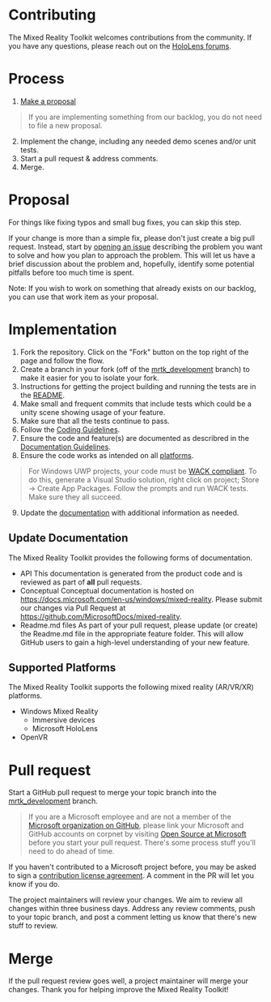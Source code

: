 # Contributing

The Mixed Reality Toolkit welcomes contributions from the community. 
If you have any questions, please reach out on the [HoloLens forums](https://forums.hololens.com/).

# Process

1. [Make a proposal](https://github.com/Microsoft/MixedRealityToolkit-Unity/issues)
> If you are implementing something from our backlog, you do not need to file a new proposal.
2. Implement the change, including any needed demo scenes and/or unit tests.
3. Start a pull request & address comments.
4. Merge.

# Proposal

For things like fixing typos and small bug fixes, you can skip this step.

If your change is more than a simple fix, please don't just create a big pull request. 
Instead, start by [opening an issue](https://github.com/Microsoft/MixedRealityToolkit-Unity/issues) describing the problem you want to solve and how you plan to approach the problem. 
This will let us have a brief discussion about the problem and, hopefully, identify some potential pitfalls before too much time is spent.

Note:  If you wish to work on something that already exists on our backlog, you can use that work item as your proposal.

# Implementation

1. Fork the repository. Click on the "Fork" button on the top right of the page and follow the flow.
2. Create a branch in your fork (off of the [mrtk_development](https://github.com/microsoft/mixedrealitytoolkit-unity/tree/mrtk_development) branch) to make it easier for you to isolate your fork.
3. Instructions for getting the project building and running the tests are in the [README](README.md). 
4. Make small and frequent commits that include tests which could be a unity scene showing usage of your feature.
5. Make sure that all the tests continue to pass.
6. Follow the [Coding Guidelines](/CodingGuidelines.md).
7. Ensure the code and feature(s) are documented as describred in the [Documentation Guidelines](/DocumentationGuidelines.md).
8. Ensure the code works as intended on all [platforms](#supported-platforms).
> For Windows UWP projects, your code must be [WACK compliant](https://developer.microsoft.com/en-us/windows/develop/app-certification-kit). To do this, generate a Visual Studio solution, right click on project; Store -> Create App Packages. Follow the prompts and run WACK tests. Make sure they all succeed.
9. Update the [documentation](#update-documentation) with additional information as needed.

## Update Documentation

The Mixed Reality Toolkit provides the following forms of documentation.

- API
This documentation is generated from the product code and is reviewed as part of **all** pull requests.
- Conceptual
Conceptual documentation is hosted on https://docs.microsoft.com/en-us/windows/mixed-reality. Please submit our changes via Pull Request at https://github.com/MicrosoftDocs/mixed-reality.
- Readme.md files
As part of your pull request, please update (or create) the Readme.md file in the appropriate feature folder. This will allow GitHub users to gain a high-level understanding of your new feature.

## Supported Platforms

The Mixed Reality Toolkit supports the following mixed reality (AR/VR/XR) platforms.

- Windows Mixed Reality
    - Immersive devices
    - Microsoft HoloLens
- OpenVR

# Pull request

Start a GitHub pull request to merge your topic branch into the [mrtk_development](https://github.com/microsoft/mixedrealitytoolkit-unity/tree/mrtk_development) branch. 
> If you are a Microsoft employee and are not a member of the [Microsoft organization on GitHub](https://github.com/Microsoft), please link your Microsoft and GitHub accounts on corpnet by visiting [Open Source at Microsoft](https://opensource.microsoft.com/) before you start your pull request. There's some process stuff you'll need to do ahead of time.

If you haven't contributed to a Microsoft project before, you may be asked to sign a [contribution license agreement](https://cla.microsoft.com/). 
A comment in the PR will let you know if you do.

The project maintainers will review your changes. We aim to review all changes within three business days.
Address any review comments, push to your topic branch, and post a comment letting us know that there's new stuff to review.

# Merge

If the pull request review goes well, a project maintainer will merge your changes. Thank you for helping improve the Mixed Reality Toolkit!